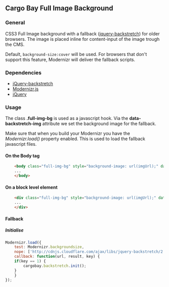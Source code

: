 ## Cargo Bay Full Image Background

### General
CSS3 Full Image background with a fallback ([jquery-backstretch](https://github.com/srobbin/jquery-backstretch, 'jquery-backstretch')) for older browsers.
The image is placed inline for content-input of the image trough the CMS.

Default, `background-size:cover` will be used. For browsers that don't support this feature, Modernizr will deliver the fallback scripts.



### Dependencies
- [jQuery-backstretch](https://github.com/srobbin/jquery-backstretch)
- [Modernizr.js](http://modernizr.com/)
- [jQuery](http://jquery.com/)



### Usage
The class **.full-img-bg** is used as a javascript hook.
Via the **data-backstretch-img** attribute we set the background image for the fallback.

Make sure that when you build your Modernizr you have the *Modernizr.load()* property enabled. This is used to load the fallback javascript files.



#### On the Body tag
```html
    <body class="full-img-bg" style="background-image: url(imgUrl);" data-backstretch-img="imgUrl">
	...
    </body>
```
#### On a block level element
```html
    <div class="full-img-bg" style="background-image: url(imgUrl);" data-backstretch-img="imgUrl">
	...
    </div>
```



#### Fallback
##### Initialise
```javascript
Modernizr.load({
    test: Modernizr.backgroundsize,
    nope: ['http://cdnjs.cloudflare.com/ajax/libs/jquery-backstretch/2.0.4/jquery.backstretch.min.js', '../js/full-img-bg.js'],
    callback: function(url, result, key) {
	if(key == 1) {
	    cargobay.backstretch.init();
	}
    }
});
```
